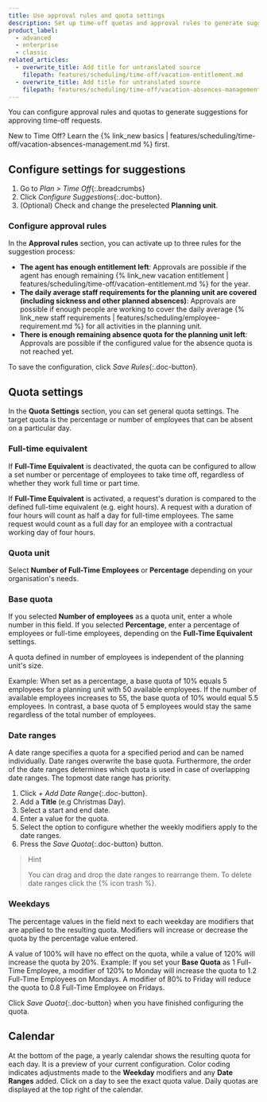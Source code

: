 ```yaml
---
title: Use approval rules and quota settings
description: Set up time-off quotas and approval rules to generate suggestions for time-off approval.
product_label:
  - advanced
  - enterprise
  - classic
related_articles:
  - overwrite_title: Add title for untranslated source
    filepath: features/scheduling/time-off/vacation-entitlement.md
  - overwrite_title: Add title for untranslated source
    filepath: features/scheduling/time-off/vacation-absences-management.md
---
```


You can configure approval rules and quotas to generate suggestions for approving time-off requests.

New to Time Off? Learn the {% link_new basics | features/scheduling/time-off/vacation-absences-management.md %} first.

## Configure settings for suggestions

1. Go to _Plan > Time Off_{:.breadcrumbs}
2. Click _Configure Suggestions_{:.doc-button}.
3. (Optional) Check and change the preselected **Planning unit**.

### Configure approval rules

In the **Approval rules** section, you can activate up to three rules for the suggestion process:

- **The agent has enough entitlement left**: Approvals are possible if the agent has enough remaining {% link_new vacation entitlement | features/scheduling/time-off/vacation-entitlement.md %} for the year.
- **The daily average staff requirements for the planning unit are covered (including sickness and other planned absences)**:  Approvals are possible if enough people are working to cover the daily average {% link_new staff requirements | features/scheduling/employee-requirement.md %} for all activities in the planning unit.
- **There is enough remaining absence quota for the planning unit left**: Approvals are possible if the configured value for the absence quota is not reached yet.

To save the configuration, click _Save Rules_{:.doc-button}.

## Quota settings

In the **Quota Settings** section, you can set general quota settings. The target quota is the percentage or number of employees that can be absent on a particular day.

### Full-time equivalent

If **Full-Time Equivalent** is deactivated, the quota can be configured to allow a set number or percentage of employees to take time off, regardless of whether they work full time or part time.

If **Full-Time Equivalent** is activated, a request's duration is compared to the defined full-time equivalent (e.g. eight hours). A request with a duration of four hours will count as half a day for full-time employees. The same request would count as a full day for an employee with a contractual working day of four hours.

### Quota unit

Select **Number of Full-Time Employees** or **Percentage** depending on your organisation's needs.

### Base quota

If you selected **Number of employees** as a quota unit, enter a whole number in this field. If you selected **Percentage**, enter a percentage of employees or full-time employees, depending on the **Full-Time Equivalent** settings.

A quota defined in number of employees is independent of the planning unit's size.

Example: When set as a percentage, a base quota of 10% equals 5 employees for a planning unit with 50 available employees. If the number of available employees increases to 55, the base quota of 10% would equal 5.5 employees. In contrast, a base quota of 5 employees would stay the same regardless of the total number of employees.

### Date ranges

A date range specifies a quota for a specified period and can be named individually. Date ranges overwrite the base quota. Furthermore, the order of the date ranges determines which quota is used in case of overlapping date ranges. The topmost date range has priority.

1. Click _+ Add Date Range_{:.doc-button}.
2. Add a **Title** (e.g Christmas Day).
3. Select a start and end date.
4. Enter a value for the quota.
5. Select the option to configure whether the weekly modifiers apply to the date ranges.
6. Press the _Save Quota_{:.doc-button} button.

> Hint
>
> You can drag and drop the date ranges to rearrange them. To delete date ranges click the {% icon trash %}.

### Weekdays

The percentage values in the field next to each weekday are modifiers that are applied to the resulting quota. Modifiers will increase or decrease the quota by the percentage value entered.

A value of 100% will have no effect on the quota, while a value of 120% will increase the quota by 20%. Example: If you set your **Base Quota** as 1 Full-Time Employee, a modifier of 120% to Monday will increase the quota to 1.2 Full-Time Employees on Mondays. A modifier of 80% to Friday will reduce the quota to 0.8 Full-Time Employee on Fridays.

Click _Save Quota_{:.doc-button} when you have finished configuring the quota.

## Calendar

At the bottom of the page, a yearly calendar shows the resulting quota for each day. It is a preview of your current configuration. Color coding indicates adjustments made to the **Weekday** modifiers and any **Date Ranges** added. Click on a day to see the exact quota value. Daily quotas are displayed at the top right of the calendar.

